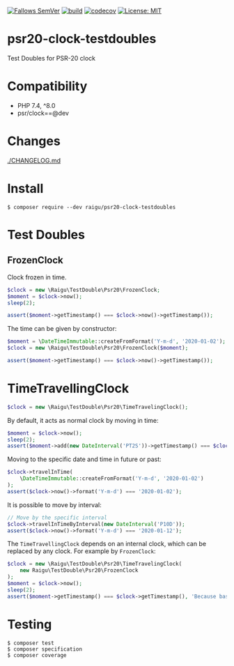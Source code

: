 [![Fallows SemVer](https://img.shields.io/badge/SemVer-2.0.0-green)](https://semver.org/spec/v2.0.0.html)
[![build](https://github.com/raigu/psr20-clock-testdoubles/workflows/build/badge.svg)](https://github.com/raigu/psr20-clock-testdoubles/actions)
[![codecov](https://codecov.io/gh/raigu/psr20-clock-testdoubles/branch/main/graph/badge.svg?token=9DD044TN72)](https://codecov.io/gh/raigu/psr20-clock-testdoubles)
[![License: MIT](https://img.shields.io/badge/License-MIT-blue.svg)](LICENSE)


# psr20-clock-testdoubles

Test Doubles for PSR-20 clock

# Compatibility

* PHP 7.4, ^8.0
* psr/clock==@dev

# Changes

[./CHANGELOG.md](./CHANGELOG.md)

# Install

```shell
$ composer require --dev raigu/psr20-clock-testdoubles
```

# Test Doubles

## FrozenClock

Clock frozen in time.

```php
$clock = new \Raigu\TestDouble\Psr20\FrozenClock;
$moment = $clock->now();
sleep(2);

assert($moment->getTimestamp() === $clock->now()->getTimestamp());
```

The time can be given by constructor:

```php
$moment = \DateTimeImmutable::createFromFormat('Y-m-d', '2020-01-02');
$clock = new \Raigu\TestDouble\Psr20\FrozenClock($moment);

assert($moment->getTimestamp() === $clock->now()->getTimestamp());
```

# TimeTravellingClock


```php
$clock = new \Raigu\TestDouble\Psr20\TimeTravelingClock();
```

By default, it acts as normal clock by moving in time:

```php
$moment = $clock->now();
sleep(2);
assert($moment->add(new DateInterval('PT2S'))->getTimestamp() === $clock->now()->getTimestamp());
```

Moving to the specific date and time in future or past:
```php
$clock->travelInTime(
    \DateTimeImmutable::createFromFormat('Y-m-d', '2020-01-02')
);
assert($clock->now()->format('Y-m-d') === '2020-01-02');
```

It is possible to move by interval:

```php
// Move by the specific interval
$clock->travelInTimeByInterval(new DateInterval('P10D'));
assert($clock->now()->format('Y-m-d') === '2020-01-12');
```

The `TimeTravellingClock` depends on an internal clock, which can be replaced by any clock.
For example by `FrozenClock`:

```php
$clock = new \Raigu\TestDouble\Psr20\TimeTravelingClock(
    new Raigu\TestDouble\Psr20\FrozenClock
);
$moment = $clock->now();
sleep(2);
assert($moment->getTimestamp() === $clock->getTimestamp(), 'Because base clock is frozen the time travling clock does not tick');
```

# Testing

```shell
$ composer test
$ composer specification 
$ composer coverage
```
